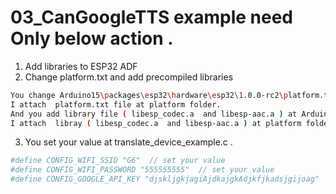 # 03_CanGoogleTTS example need Only below action . 
1. Add libraries to ESP32 ADF  
2. Change platform.txt and add precompiled libraries  
```bash
You change Arduino15\packages\esp32\hardware\esp32\1.0.0-rc2\platform.txt. to use precompiled libraries like libesp_codec.a.  
I attach  platform.txt file at platform folder.    
And you add library file ( libesp_codec.a  and libesp-aac.a ) at Arduino15\packages\esp32\hardware\esp32\1.0.0-rc2\tools\sdk\lib .  
I attach  libray ( libesp_codec.a  and libesp-aac.a ) at platform folder.   
```
3. You set your value at  translate_device_example.c .  
```bash
#define CONFIG_WIFI_SSID "G6"  // set your value  
#define CONFIG_WIFI_PASSWORD "555555555"  // set your value  
#define CONFIG_GOOGLE_API_KEY "djskljgkjagiAjdkajgkAdjkfjkadsjgijoag"  // set your value  
```
